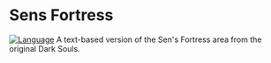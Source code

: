 # Sens Fortress
[![Language](https://img.shields.io/badge/language-python-blue.svg?style=flat)](https://www.python.org)
A text-based version of the Sen's Fortress area from the original Dark Souls.
